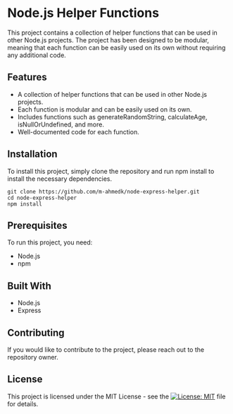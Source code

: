# Node.js Helper Functions
This project contains a collection of helper functions that can be used in other Node.js projects. The project has been designed to be modular, meaning that each function can be easily used on its own without requiring any additional code.

## Features
- A collection of helper functions that can be used in other Node.js projects.
- Each function is modular and can be easily used on its own.
- Includes functions such as generateRandomString, calculateAge, isNullOrUndefined, and more.
- Well-documented code for each function.

## Installation
To install this project, simply clone the repository and run npm install to install the necessary dependencies.

```
git clone https://github.com/m-ahmedk/node-express-helper.git
cd node-express-helper
npm install
```

## Prerequisites
To run this project, you need:

- Node.js
- npm

## Built With
- Node.js
- Express

## Contributing
If you would like to contribute to the project, please reach out to the repository owner.

## License
This project is licensed under the MIT License - see the [![License: MIT](https://img.shields.io/badge/License-MIT-yellow.svg)](https://github.com/m-ahmedk/node-express-helper/blob/main/LICENSE) file for details.